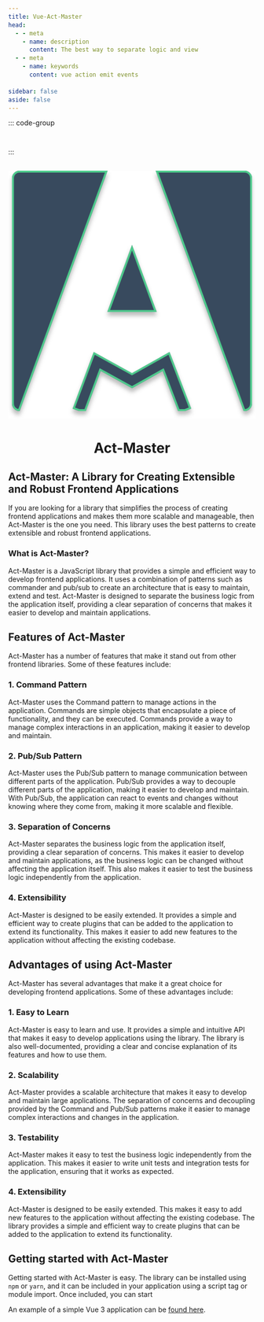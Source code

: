 ```yaml
---
title: Vue-Act-Master
head:
  - - meta
    - name: description
      content: The best way to separate logic and view
  - - meta
    - name: keywords
      content: vue action emit events

sidebar: false
aside: false
---
```


::: code-group
```ts [Function Style]

```
```ts [Class Style]

```
:::


<div align="center" style="padding-top:1rem;">
  <img src="/assets/act-master-logo.svg" alt="vue-act-master">

  <h1>Act-Master</h1>
</div>

## Act-Master: A Library for Creating Extensible and Robust Frontend Applications

If you are looking for a library that simplifies the process of creating frontend applications and makes them more scalable and manageable, then Act-Master is the one you need. This library uses the best patterns to create extensible and robust frontend applications.

### What is Act-Master?

Act-Master is a JavaScript library that provides a simple and efficient way to develop frontend applications. It uses a combination of patterns such as commander and pub/sub to create an architecture that is easy to maintain, extend and test. Act-Master is designed to separate the business logic from the application itself, providing a clear separation of concerns that makes it easier to develop and maintain applications.

## Features of Act-Master

Act-Master has a number of features that make it stand out from other frontend libraries. Some of these features include:

### 1. Command Pattern

Act-Master uses the Command pattern to manage actions in the application. Commands are simple objects that encapsulate a piece of functionality, and they can be executed.
Commands provide a way to manage complex interactions in an application, making it easier to develop and maintain.

### 2. Pub/Sub Pattern

Act-Master uses the Pub/Sub pattern to manage communication between different parts of the application. Pub/Sub provides a way to decouple different parts of the application, making it easier to develop and maintain. With Pub/Sub, the application can react to events and changes without knowing where they come from, making it more scalable and flexible.

### 3. Separation of Concerns

Act-Master separates the business logic from the application itself, providing a clear separation of concerns. This makes it easier to develop and maintain applications, as the business logic can be changed without affecting the application itself. This also makes it easier to test the business logic independently from the application.

### 4. Extensibility

Act-Master is designed to be easily extended. It provides a simple and efficient way to create plugins that can be added to the application to extend its functionality. This makes it easier to add new features to the application without affecting the existing codebase.

## Advantages of using Act-Master

Act-Master has several advantages that make it a great choice for developing frontend applications. Some of these advantages include:

### 1. Easy to Learn

Act-Master is easy to learn and use. It provides a simple and intuitive API that makes it easy to develop applications using the library. The library is also well-documented, providing a clear and concise explanation of its features and how to use them.

### 2. Scalability

Act-Master provides a scalable architecture that makes it easy to develop and maintain large applications. The separation of concerns and decoupling provided by the Command and Pub/Sub patterns make it easier to manage complex interactions and changes in the application.

### 3. Testability

Act-Master makes it easy to test the business logic independently from the application. This makes it easier to write unit tests and integration tests for the application, ensuring that it works as expected.

### 4. Extensibility

Act-Master is designed to be easily extended. This makes it easy to add new features to the application without affecting the existing codebase. The library provides a simple and efficient way to create plugins that can be added to the application to extend its functionality.

## Getting started with Act-Master

Getting started with Act-Master is easy. The library can be installed using `npm` or `yarn`, and it can be included in your application using a script tag or module import. Once included, you can start

An example of a simple Vue 3 application can be [found here](https://github.com/avil13/vue-act-master/blob/master/packages/example/README.md).

